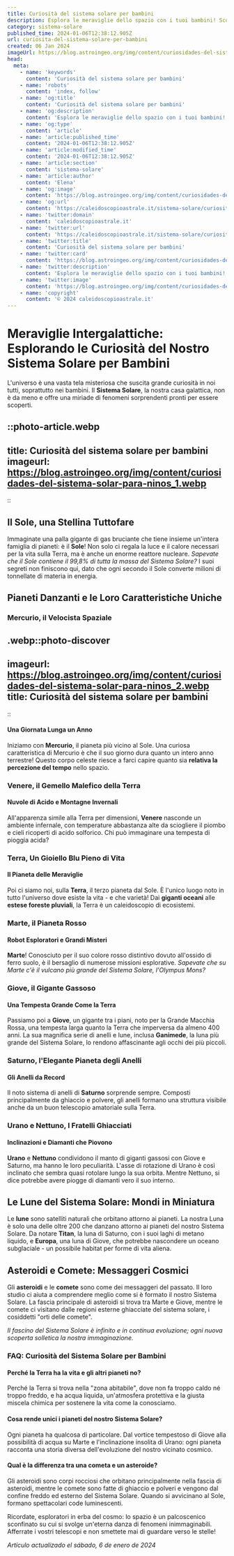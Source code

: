 ```yaml
---
title: Curiosità del sistema solare per bambini
description: Esplora le meraviglie dello spazio con i tuoi bambini! Scoprite insieme le curiosità affascinanti del nostro Sistema Solare.
category: sistema-solare
published_time: 2024-01-06T12:38:12.905Z
url: curiosita-del-sistema-solare-per-bambini
created: 06 Jan 2024
imageUrl: https://blog.astroingeo.org/img/content/curiosidades-del-sistema-solar-para-ninos_1.webp
head:
  meta:
    - name: 'keywords'
      content: 'Curiosità del sistema solare per bambini'
    - name: 'robots'
      content: 'index, follow'
    - name: 'og:title'
      content: 'Curiosità del sistema solare per bambini'
    - name: 'og:description'
      content: 'Esplora le meraviglie dello spazio con i tuoi bambini! Scoprite insieme le curiosità affascinanti del nostro Sistema Solare.'
    - name: 'og:type'
      content: 'article'
    - name: 'article:published_time'
      content: '2024-01-06T12:38:12.905Z'
    - name: 'article:modified_time'
      content: '2024-01-06T12:38:12.905Z'
    - name: 'article:section'
      content: 'sistema-solare'
    - name: 'article:author'
      content: 'Elena'
    - name: 'og:image'
      content: 'https://blog.astroingeo.org/img/content/curiosidades-del-sistema-solar-para-ninos_1.webp'
    - name: 'og:url'
      content: 'https://caleidoscopioastrale.it/sistema-solare/curiosita-del-sistema-solare-per-bambini'
    - name: 'twitter:domain'
      content: 'caleidoscopioastrale.it'
    - name: 'twitter:url'
      content: 'https://caleidoscopioastrale.it/sistema-solare/curiosita-del-sistema-solare-per-bambini'
    - name: 'twitter:title'
      content: 'Curiosità del sistema solare per bambini'
    - name: 'twitter:card'
      content: 'https://blog.astroingeo.org/img/content/curiosidades-del-sistema-solar-para-ninos_1.webp'
    - name: 'twitter:description'
      content: 'Esplora le meraviglie dello spazio con i tuoi bambini! Scoprite insieme le curiosità affascinanti del nostro Sistema Solare.'
    - name: 'twitter:image'
      content: 'https://blog.astroingeo.org/img/content/curiosidades-del-sistema-solar-para-ninos_1.webp'
    - name: 'copyright'
      content: '© 2024 caleidoscopioastrale.it'
---
```

# Meraviglie Intergalattiche: Esplorando le Curiosità del Nostro Sistema Solare per Bambini

L'universo è una vasta tela misteriosa che suscita grande curiosità in noi tutti, soprattutto nei bambini. Il **Sistema Solare**, la nostra casa galattica, non è da meno e offre una miriade di fenomeni sorprendenti pronti per essere scoperti.

::photo-article.webp
---
title: Curiosità del sistema solare per bambini
imageurl: https://blog.astroingeo.org/img/content/curiosidades-del-sistema-solar-para-ninos_1.webp
---
::

## Il Sole, una Stellina Tuttofare

Immaginate una palla gigante di gas bruciante che tiene insieme un'intera famiglia di pianeti: è il **Sole**! Non solo ci regala la luce e il calore necessari per la vita sulla Terra, ma è anche un enorme reattore nucleare. *Sapevate che il Sole contiene il 99,8% di tutta la massa del Sistema Solare?* I suoi segreti non finiscono qui, dato che ogni secondo il Sole converte milioni di tonnellate di materia in energia.

## Pianeti Danzanti e le Loro Caratteristiche Uniche

### Mercurio, il Velocista Spaziale

.webp::photo-discover
---
imageurl: https://blog.astroingeo.org/img/content/curiosidades-del-sistema-solar-para-ninos_2.webp
title: Curiosità del sistema solare per bambini
---
::

#### Una Giornata Lunga un Anno

Iniziamo con **Mercurio**, il pianeta più vicino al Sole. Una curiosa caratteristica di Mercurio è che il suo giorno dura quanto un intero anno terrestre! Questo corpo celeste riesce a farci capire quanto sia **relativa la percezione del tempo** nello spazio.

### Venere, il Gemello Malefico della Terra

#### Nuvole di Acido e Montagne Invernali

All'apparenza simile alla Terra per dimensioni, **Venere** nasconde un ambiente infernale, con temperature abbastanza alte da sciogliere il piombo e cieli ricoperti di acido solforico. Chi può immaginare una tempesta di pioggia acida?

### Terra, Un Gioiello Blu Pieno di Vita

#### Il Pianeta delle Meraviglie

Poi ci siamo noi, sulla **Terra**, il terzo pianeta dal Sole. È l'unico luogo noto in tutto l'universo dove esiste la vita - e che varietà! Dai **giganti oceani** alle **estese foreste pluviali**, la Terra è un caleidoscopio di ecosistemi.

### Marte, il Pianeta Rosso

#### Robot Esploratori e Grandi Misteri

**Marte**! Conosciuto per il suo colore rosso distintivo dovuto all'ossido di ferro suolo, è il bersaglio di numerose missioni esplorative. *Sapevate che su Marte c'è il vulcano più grande del Sistema Solare, l'Olympus Mons?*

### Giove, il Gigante Gassoso

#### Una Tempesta Grande Come la Terra

Passiamo poi a **Giove**, un gigante tra i piani, noto per la Grande Macchia Rossa, una tempesta larga quanto la Terra che imperversa da almeno 400 anni. La sua magnifica serie di anelli e lune, inclusa **Ganimede**, la luna più grande del Sistema Solare, lo rendono affascinante agli occhi dei più piccoli.

### Saturno, l'Elegante Pianeta degli Anelli

#### Gli Anelli da Record

Il noto sistema di anelli di **Saturno** sorprende sempre. Composti principalmente da ghiaccio e polvere, gli anelli formano una struttura visibile anche da un buon telescopio amatoriale sulla Terra.

### Urano e Nettuno, I Fratelli Ghiacciati

#### Inclinazioni e Diamanti che Piovono

**Urano** e **Nettuno** condividono il manto di giganti gassosi con Giove e Saturno, ma hanno le loro peculiarità. L'asse di rotazione di Urano è così inclinato che sembra quasi rotolare lungo la sua orbita. Mentre Nettuno, si dice potrebbe avere piogge di diamanti vero il suo interno. 

## Le Lune del Sistema Solare: Mondi in Miniatura

Le **lune** sono satelliti naturali che orbitano attorno ai pianeti. La nostra Luna è solo una delle oltre 200 che danzano attorno ai pianeti del nostro Sistema Solare. Da notare **Titan**, la luna di Saturno, con i suoi laghi di metano liquido, e **Europa**, una luna di Giove, che potrebbe nascondere un oceano subglaciale - un possibile habitat per forme di vita aliena.

## Asteroidi e Comete: Messaggeri Cosmici

Gli **asteroidi** e le **comete** sono come dei messaggeri del passato. Il loro studio ci aiuta a comprendere meglio come si è formato il nostro Sistema Solare. La fascia principale di asteroidi si trova tra Marte e Giove, mentre le comete ci visitano dalle regioni esterne ghiacciate del sistema solare, i cosiddetti "orti delle comete".

_Il fascino del Sistema Solare è infinito e in continua evoluzione; ogni nuova scoperta solletica la nostra immaginazione._

### FAQ: Curiosità del Sistema Solare per Bambini

#### Perché la Terra ha la vita e gli altri pianeti no?

Perché la Terra si trova nella "zona abitabile", dove non fa troppo caldo né troppo freddo, e ha acqua liquida, un'atmosfera protettiva e la giusta miscela chimica per sostenere la vita come la conosciamo.

#### Cosa rende unici i pianeti del nostro Sistema Solare?

Ogni pianeta ha qualcosa di particolare. Dal vortice tempestoso di Giove alla possibilità di acqua su Marte e l'inclinazione insolita di Urano: ogni pianeta racconta una storia diversa dell'evoluzione del nostro vicinato cosmico.

#### Qual è la differenza tra una cometa e un asteroide?

Gli asteroidi sono corpi rocciosi che orbitano principalmente nella fascia di asteroidi, mentre le comete sono fatte di ghiaccio e polveri e vengono dal confine freddo ed esterno del Sistema Solare. Quando si avvicinano al Sole, formano spettacolari code luminescenti.

Ricordate, esploratori in erba del cosmo: lo spazio è un palcoscenico sconfinato su cui si svolge un'eterna danza di fenomeni inimmaginabili. Afferrate i vostri telescopi e non smettete mai di guardare verso le stelle!

_Artículo actualizado el sábado, 6 de enero de 2024_